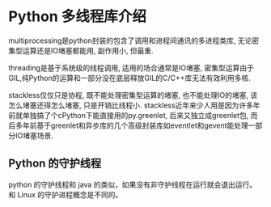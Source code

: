# Python 多线程库介绍
multiprocessing是python封装的包含了调用和进程间通讯的多进程类库, 无论密集型运算还是IO堵塞都能用, 副作用小, 但最重. 

threading是基于系统级的线程调用, 适用的场合通常是IO堵塞, 密集型运算由于GIL,纯Python的运算和一部分没在底层释放GIL的C/C++库无法有效利用多核. 

stackless仅仅只是协程, 既不能处理密集型运算的堵塞, 也不能处理IO的堵塞, 该怎么堵塞还得怎么堵塞, 只是开销比线程小. stackless近年来少人用是因为许多年前就单独搞了个cPython下能直接用的py.greenlet, 后来又独立成greenlet包, 而后多年前基于greenlet和异步库的几个高级封装库如eventlet和gevent能处理一部分IO堵塞场景. 

## Python 的守护线程
python 的守护线程和 java 的类似，如果没有非守护线程在运行就会退出运行。和 Linux 的守护进程概念是不同的。

